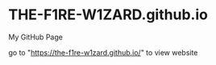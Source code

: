 # THE-F1RE-W1ZARD.github.io
My GitHub Page

go to "https://the-f1re-w1zard.github.io/" to view website
